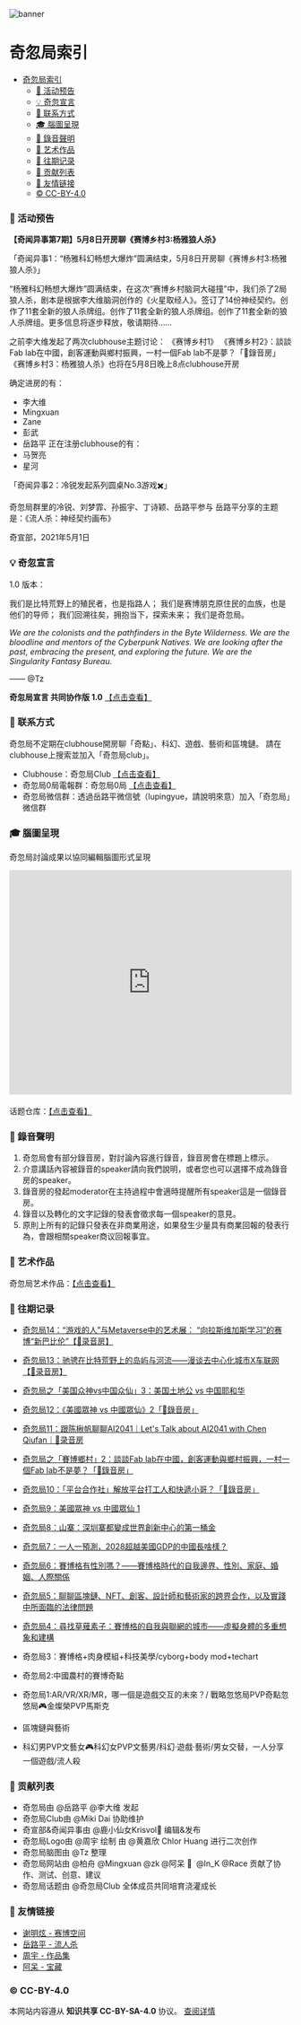 ![banner](assets/img/banner.png)
# 奇忽局索引

- [奇忽局索引](#奇忽局索引)
    - [📆 活动预告](#-活动预告)
    - [💡 奇忽宣言](#-奇忽宣言)
    - [📓 联系方式](#-联系方式)
    - [🎓 腦圖呈現](#-腦圖呈現)
    - [🎤 錄音聲明](#-錄音聲明)
    - [🎑 艺术作品](#-艺术作品)
    - [📝 往期记录](#-往期记录)
    - [🎉 贡献列表](#-贡献列表)
    - [🔗 友情链接](#-友情链接)
    - [© CC-BY-4.0](#-cc-by-40)

### 📆 活动预告

**【奇闻异事第7期】5月8日开房聊《赛博乡村3:杨雅狼人杀》**

「奇闻异事1：“杨雅科幻畅想大爆炸”圆满结束，5月8日开房聊《赛博乡村3:杨雅狼人杀》」
 
“杨雅科幻畅想大爆炸”圆满结束，在这次“赛博乡村脑洞大碰撞”中，我们杀了2局狼人杀，剧本是根据李大维脑洞创作的《火星取经人》。签订了14份神经契约。创作了11套全新的狼人杀牌组。创作了11套全新的狼人杀牌组。创作了11套全新的狼人杀牌组。更多信息将逐步释放，敬请期待……

之前李大维发起了两次clubhouse主题讨论：
《赛博乡村1》
《赛博乡村2》：談談Fab lab在中國，創客運動與鄉村振興，一村一個Fab lab不是夢？「🎤錄音房」
《赛博乡村3：杨雅狼人杀》也将在5月8日晚上8点clubhouse开房

确定进房的有：
- 李大维
- Mingxuan
- Zane
- 彭武
- 岳路平
正在注册clubhouse的有：
- 马贺亮
- 星河

「奇闻异事2：冷锐发起系列圆桌No.3游戏✖️」
 
奇忽局群里的冷锐、刘梦霏、孙振宇、丁诗颖、岳路平参与
岳路平分享的主题是：《流人杀：神经契约画布》
 
奇宣部，2021年5月1日

### 💡 奇忽宣言

1.0 版本：

我们是比特荒野上的殖民者，也是指路人；
我们是赛博朋克原住民的血族，也是他们的导师；
我们回溯往矣，拥抱当下，探索未来；
我们是奇忽局。

*We are the colonists and the pathfinders in the Byte Wilderness.
We are the bloodline and mentors of the Cyberpunk Natives.
We are looking after the past, embracing the present, and exploring the future.
We are the Singularity Fantasy Bureau.*

—— @Tz

**奇忽局宣言 共同协作版 1.0** [【点击查看】](https://github.com/qihuju/qihuju.github.io/projects)

### 📓 联系方式

奇忽局不定期在clubhouse開房聊「奇點」、科幻、遊戲、藝術和區塊鏈。
請在clubhouse上搜索並加入「奇忽局club」。

- Clubhouse：奇忽局Club [【点击查看】](https://www.joinclubhouse.com/club/%E5%A5%87%E5%BF%BD%E5%B1%80Club)
- 奇忽局0局電報群：奇忽局0局 [【点击查看】](https://t.me/qihu0)
- 奇忽局微信群：透過岳路平微信號（lupingyue，請說明來意）加入「奇忽局」微信群

### 🎓 腦圖呈現

奇忽局討論成果以協同編輯腦圖形式呈現

<iframe width="100%" height="400" frameborder="0" src="https://www.mindmeister.com/maps/public_map_shell/1810914669/_?width=600&height=400&z=auto&t=TrUf2529Yp&no_share=1&no_logo=1" scrolling="no" style="overflow: hidden; margin-bottom: 5px;">Your browser is not able to display frames. Please visit <a href="https://www.mindmeister.com/1810914669/_?t=TrUf2529Yp" target="_blank">奇忽局：话题仓库</a> on MindMeister.</iframe>

话题仓库：[【点击查看】](docs/qihuju00.md)

### 🎤 錄音聲明

1. 奇忽局會有部分錄音房，對討論內容進行錄音，錄音房會在標題上標示。
2. 介意講話內容被錄音的speaker請向我們說明，或者您也可以選擇不成為錄音房的speaker。
3. 錄音房的發起moderator在主持過程中會適時提醒所有speaker這是一個錄音房。
4. 錄音以及轉化的文字記錄的發表會徵求每一個speaker的意見。
5. 原則上所有的記錄只發表在非商業用途，如果發生少量具有商業回報的發表行為，會跟相關speaker商议回報事宜。

### 🎑 艺术作品

奇忽局艺术作品：[【点击查看】](docs/qihuju-artefact.md)

### 📝 往期记录

+ [奇忽局14：“游戏的人”与Metaverse中的艺术展： “向拉斯维加斯学习”的赛博“新巴比伦”【🎤录音房】](docs/qihuju14.md)

+ [奇忽局13：驰骋在比特荒野上的岛屿与河流——漫谈去中心化城市X车联网【🎤录音房】](docs/qihuju13.md)

+ [奇忽局之「美国众神vs中国众仙」3：美国土地公 vs 中国耶和华](docs/qihuju13-american-gods-3.md)

+ [奇忽局12：《美國眾神 vs 中國眾仙》2「🎤錄音房」](docs/qihuju12.md)

+ [奇忽局11：跟陈楸帆聊聊AI2041｜Let's Talk about AI2041 with Chen Qiufan｜🎤录音房](docs/qihuju11-ai2041.md)

+ [奇忽局之「賽博鄉村」2：談談Fab lab在中國，創客運動與鄉村振興，一村一個Fab lab不是夢？「🎤錄音房」](docs/qihuju11.md)

+ [奇忽局10：「平台合作社」解放平台打工人和快遞小哥？「🎤錄音房」](docs/qihuju10.md)

+ [奇忽局9：美國眾神 vs 中國眾仙 1](docs/qihuju09.md)

+ [奇忽局8：山寨：深圳寨都變成世界創新中心的第一桶金](docs/qihuju08.md)

+ [奇忽局7：一人一預測，2028超越美國GDP的中國長啥樣？](docs/qihuju07.md)

+ [奇忽局6：賽博格有性別嗎？——賽博格時代的自我邊界、性別、家庭、婚姻、人際關係](docs/qihuju06.md)

+ [奇忽局5：聊聊區塊鏈、NFT、創客、設計師和藝術家的跨界合作，以及實踐中所面臨的法律問題](docs/qihuju05.md)

+ [奇忽局4：尋找草薙素子：賽博格的自我與聯網的城市——虛擬身體的多重想象和建構](docs/qihuju04.md)

+ 奇忽局3：賽博格+肉身模組+科技美學/cyborg+body mod+techart
  
+ 奇忽局2:中國農村的賽博奇點

+ 奇忽局1:AR/VR/XR/MR，哪一個是遊戲交互的未來？/ 戰略忽悠局PVP奇點忽悠局🎮金燦榮PVP馬斯克

+ 區塊鏈與藝術

+ 科幻男PVP文藝女🎮科幻女PVP文藝男/科幻·遊戲·藝術/男女交替，一人分享一個遊戲/流人殺

### 🎉 贡献列表

- 奇忽局由 @岳路平 @李大维 发起
- 奇忽局Club由 @Miki Dai 协助维护
- 奇宣部&奇闻异事由 @鹿小仙女Krisvol💫 编辑&发布
- 奇忽局Logo由 @周宇 绘制 由 @黄嘉欣 Chlor Huang 进行二次创作
- 奇忽局脑图由 @Tz 整理
- 奇忽局网站由 @柏舟 @Mingxuan @zk @阿呆 🦁  @In_K @Race 贡献了协作、测试、创意、建议
- 奇忽局话题由 @奇忽局Club 全体成员共同培育浇灌成长

### 🔗 友情链接

- [谢明炫 - 赛博空间](docs/qihuju-links/mingxuanxie.md)
- [岳路平 - 流人杀](docs/qihuju-links/yueluping.md)
- [周宇 - 作品集](docs/qihuju-links/zhouyu.md)
- [阿呆 - 宝藏](docs/qihuju-links/adai.md)

### © CC-BY-4.0

本网站内容遵从 **知识共享 CC-BY-SA-4.0** 协议。 [查阅详情](https://github.com/qihuju/qihuju.github.io/blob/main/LICENSE)
